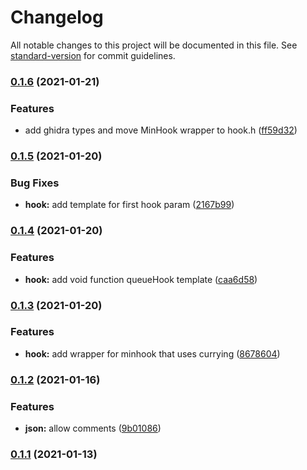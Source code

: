 # Changelog

All notable changes to this project will be documented in this file. See [standard-version](https://github.com/conventional-changelog/standard-version) for commit guidelines.

### [0.1.6](https://github.com/Stuff-Mods/StuffLib/compare/v0.1.5...v0.1.6) (2021-01-21)


### Features

* add ghidra types and move MinHook wrapper to hook.h ([ff59d32](https://github.com/Stuff-Mods/StuffLib/commit/ff59d32590fc79089cc1ee557230d87223a091b9))

### [0.1.5](https://github.com/Stuff-Mods/StuffLib/compare/v0.1.4...v0.1.5) (2021-01-20)


### Bug Fixes

* **hook:** add template for first hook param ([2167b99](https://github.com/Stuff-Mods/StuffLib/commit/2167b99d880739d95bd6cb5edc2aef53df1d4dd0))

### [0.1.4](https://github.com/Stuff-Mods/StuffLib/compare/v0.1.3...v0.1.4) (2021-01-20)


### Features

* **hook:** add void function queueHook template ([caa6d58](https://github.com/Stuff-Mods/StuffLib/commit/caa6d581a050ffe5e12261bc065b0f1620cb6ea3))

### [0.1.3](https://github.com/Stuff-Mods/StuffLib/compare/v0.1.2...v0.1.3) (2021-01-20)


### Features

* **hook:** add wrapper for minhook that uses currying ([8678604](https://github.com/Stuff-Mods/StuffLib/commit/867860496351e77e7901e41d2c422fb662d255d7))

### [0.1.2](https://github.com/Stuff-Mods/StuffLib/compare/v0.1.1...v0.1.2) (2021-01-16)


### Features

* **json:** allow comments ([9b01086](https://github.com/Stuff-Mods/StuffLib/commit/9b0108612a592e77e42cf9bced08af9bce532b69))

### [0.1.1](https://github.com/Stuff-Mods/StuffLib/compare/v0.1.0...v0.1.1) (2021-01-13)
